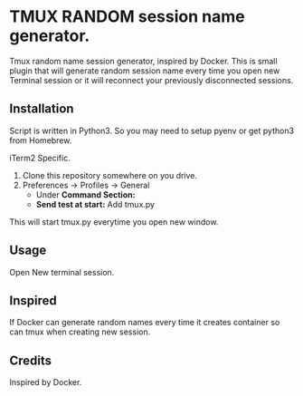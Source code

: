 # TMUX RANDOM session name generator.

Tmux random name session generator, inspired by Docker.
This is small plugin that will generate random session name every time you open new Terminal session or it will reconnect your previously disconnected sessions.

## Installation

Script is written in Python3. So you may need to setup pyenv or get python3 from Homebrew.

iTerm2 Specific.

1. Clone this repository somewhere on you drive.
2. Preferences -> Profiles -> General
   * Under **Command Section:**
    * **Send test at start:** Add tmux.py

This will start tmux.py everytime you open new window.

## Usage

Open New terminal session.

## Inspired

If Docker can generate random names every time it creates container so can tmux when creating new session.

## Credits

Inspired by Docker.
